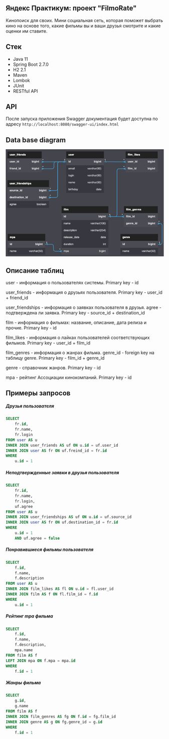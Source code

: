 ## Яндекс Практикум: проект "FilmoRate"

Кинопоиск для своих. Мини социальная сеть, которая поможет выбрать кино на основе того, какие фильмы вы и ваши друзья смотрите и какие оценки им ставите.

## Стек

* Java 11
* Spring Boot 2.7.0
* H2 2.1
* Maven
* Lombok
* JUnit
* RESTful API

## API

После запуска приложения Swagger документация будет доступна по адресу `http://localhost:8080/swagger-ui/index.html`

## Data base diagram

![db_diagram.png](src/main/resources/db_diagram.png)

## Описание таблиц

user - информация о пользователях системы. Primary key - id

user_friends - информация о друзьях пользователя. Primary key - user_id + friend_id

user_friendships - информация о заявках пользователя в друзья. agree - подтверждена ли заявка. Primary key - source_id + destination_id

film - информация о фильмах: название, описание, дата релиза и прочие. Primary key - id

film_likes - информация о лайках пользователей соответствующих фильмов. Primary key - user_id + film_id

film_genres - информация о жанрах фильма. genre_id - foreign key на таблицу genre. Primary key - film_id + genre_id

genre - справочник жанров. Primary key - id

mpa - рейтинг Ассоциации кинокомпаний. Primary key - id

## Примеры запросов

##### Друзья пользователя

```SQL
SELECT
    fr.id,
    fr.name,
    fr.login
FROM user AS u
INNER JOIN user_friends AS uf ON u.id = uf.user_id
INNER JOIN user AS fr ON uf.freind_id = fr.id
WHERE
    u.id = 1
```


##### Неподтвержденные заявки в друзья пользователя

```SQL
SELECT
    fr.id,
    fr.name,
    fr.login,
    uf.agree
FROM user AS u
INNER JOIN user_friendships AS uf ON u.id = uf.source_id
INNER JOIN user AS fr ON uf.destination_id = fr.id
WHERE
    u.id = 1
    AND uf.agree = false
```


##### Понравившиеся фильмы пользователя

```SQL
SELECT
    f.id,
    f.name,
    f.description
FROM user AS u
INNER JOIN film_likes AS fl ON u.id = fl.user_id
INNER JOIN film AS f ON fl.film_id = f.id
WHERE
    u.id = 1
```


##### Рейтинг mpa фильма

```SQL
SELECT
    f.id,
    f.name,
    f.description,
    mpa.name
FROM film AS f
LEFT JOIN mpa ON f.mpa = mpa.id
WHERE
    f.id = 1
```


##### Жанры фильма

```SQL
SELECT
    g.id,
    g.name
FROM film AS f
INNER JOIN film_genres AS fg ON f.id = fg.film_id
INNER JOIN genre AS g ON fg.genre_id = g.id
WHERE
    f.id = 1
```